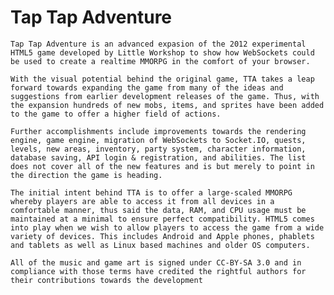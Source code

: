 # Tap Tap Adventure

    Tap Tap Adventure is an advanced expasion of the 2012 experimental HTML5 game developed by Little Workshop to show how WebSockets could be used to create a realtime MMORPG in the comfort of your browser.

    With the visual potential behind the original game, TTA takes a leap forward towards expanding the game from many of the ideas and suggestions from earlier development releases of the game. Thus, with the expansion hundreds of new mobs, items, and sprites have been added to the game to offer a higher field of actions. 

    Further accomplishments include improvements towards the rendering engine, game engine, migration of WebSockets to Socket.IO, quests, levels, new areas, inventory, party system, character information, database saving, API login & registration, and abilities. The list does not cover all of the new features and is but merely to point in the direction the game is heading.

    The initial intent behind TTA is to offer a large-scaled MMORPG whereby players are able to access it from all devices in a comfortable manner, thus said the data, RAM, and CPU usage must be maintained at a minimal to ensure perfect compatibility. HTML5 comes into play when we wish to allow players to access the game from a wide variety of devices. This includes Android and Apple phones, phablets and tablets as well as Linux based machines and older OS computers.

    All of the music and game art is signed under CC-BY-SA 3.0 and in compliance with those terms have credited the rightful authors for their contributions towards the development
